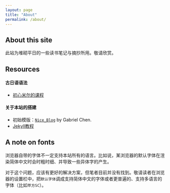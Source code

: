 ```yaml
---
layout: page
title: "About"
permalink: /about/
---
```

<style>
.index-content {
	margin-top: 30%;
	margin-bottom: 30%;
	font-size: 20px;
	line-height: 40px;
}
</style>

## About this site

此站为堆砌平日的一些读书笔记与摘抄所用。敬请欣赏。

## Resources

#### 古日语语法
- [初心米尔的课程](https://www.cctalk.com/v/15334436347467?sid=1542646670580392)

#### 关于本站的搭建

- 初始模版：[`Nice_Blog`](https://github.com/Gabriel-Chen/Nice_Blog) by Gabriel Chen. 
- [Jekyll教程](https://www.youtube.com/playlist?list=PLLAZ4kZ9dFpOPV5C5Ay0pHaa0RJFhcmcB)

## A note on fonts

浏览器自带的字体不一定支持本站所有的语言。比如说，某浏览器的默认字体在渲染简体中文时会时粗时细、并导致一些异体字的产生。

对于这个问题，应该有更好的解决方案，但笔者目前并没有找到。敬请读者在浏览器的设置栏中，把`默认字体`调成支持简体中文的字体或者更普遍的、支持多语言的字体（比如`苹方SC`）。
